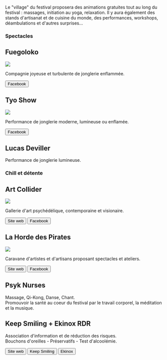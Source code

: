 Le "village" du festival proposera des animations gratuites tout au long du festival : massages, initiation au yoga, relaxation. Il y aura également des stands d'artisanat et de cuisine du monde, des performances, workshops, déambulations et d'autres surprises...

### Spectacles

<div class="list card">
  <div class="item">
    <h2>Fuegoloko</h2>
  </div>
  <div class="item item-image"><img src="images/infos/fuegoloko.jpg" /></div>
  <div class="item item-body">
    <p>Compagnie joyeuse et turbulente de jonglerie enflammée.</p>
    <p><button class="button button-calm button-outline button-social button-small icon-left ion-social-facebook" ng-click="vm.open('https://www.facebook.com/Fuegoloko')">Facebook</button></p>
  </div>
</div>
<div class="list card">
  <div class="item">
    <h2>Tyo Show</h2>
  </div>
  <div class="item item-image"><img src="images/infos/tyo-show.jpg" /></div>
  <div class="item item-body">
    <p>Performance de jonglerie moderne, lumineuse ou enflamée.</p>
    <p><button class="button button-calm button-outline button-social button-small icon-left ion-social-facebook" ng-click="vm.open('https://www.facebook.com/thetyoshow')">Facebook</button></p>
  </div>
</div>
<div class="list card">
  <div class="item">
    <h2>Lucas Deviller</h2>
  </div>
  <div class="item item-body">
    <p>Performance de jonglerie lumineuse.</p>
  </div>
</div>


### Chill et détente

<div class="list card">
  <div class="item">
    <h2>Art Collider</h2>
  </div>
  <div class="item item-image"><img src="images/infos/art-collider.jpg" /></div>
  <div class="item item-body">
    <p>Gallerie d'art psychédélique, contemporaine et visionaire.</p>
    <p> <button class="button button-balanced button-outline button-social button-small icon-left ion-social-facebook" ng-click="vm.open('http://artcollider.net')">Site web</button> <button class="button button-calm button-outline button-social button-small icon-left ion-android-globe" ng-click="vm.open('https://www.facebook.com/colliderart')">Facebook</button> </p>
  </div>
</div>
<div class="list card">
  <div class="item">
    <h2>La Horde des Pirates</h2>
  </div>
  <div class="item item-image"><img src="images/infos/la-horde-pirate.jpg" /></div>
  <div class="item item-body">
    <p>Caravane d'artistes et d'artisans proposant spectacles et ateliers.</p>
    <p> <button class="button button-balanced button-outline button-social button-small icon-left ion-social-facebook" ng-click="vm.open('https://lahordepirate.wordpress.com/')">Site web</button> <button class="button button-calm button-outline button-social button-small icon-left ion-android-globe" ng-click="vm.open('https://www.facebook.com/lahordepirate')">Facebook</button> </p>
  </div>
</div>
<div class="list card">
  <div class="item">
    <h2>Psyk Nurses</h2>
  </div>
  <div class="item item-body">
    <p>Massage, Qi-Kong, Danse, Chant.<br>Promouvoir la santé au coeur du festival par le travail corporel, la méditation et la musique.</p>
  </div>
</div>
<div class="list card">
  <div class="item">
    <h2>Keep Smiling + Ekinox RDR</h2>
  </div>
  <div class="item item-body">
    <p>Association d'information et de réduction des risques.<br>Bouchons d'oreilles - Préservatifs - Test d'alcoolémie.</p>
    <p> <button class="button button-balanced button-outline button-social button-small icon-left ion-social-facebook" ng-click="vm.open('http://www.keep-smiling.com/')">Site web</button> <button class="button button-calm button-outline button-social button-small icon-left ion-android-globe" ng-click="vm.open('https://www.facebook.com/Keep-Smiling-250838541598718/')">Keep Smiling</button> <button class="button button-calm button-outline button-social button-small icon-left ion-android-globe" ng-click="vm.open('https://www.facebook.com/ekinox.rdr')">Ekinox</button> </p>
  </div>
</div>
